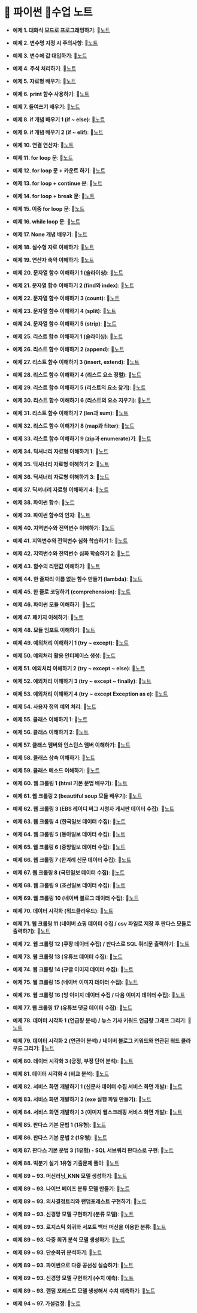 # 💎 파이썬 📘수업 노트

- **예제 1. 대화식 모드로 프로그래밍하기**: 📝[노트](https://edgeun.notion.site/0730_Python_-if-2-if-elif-41f4f6245ea7460cb26f7ee0899589ea#1045acd1ce6747ac89965890510e9db0)

- **예제 2. 변수명 지정 시 주의사항**: 📝[노트](https://edgeun.notion.site/0730_Python_-if-2-if-elif-41f4f6245ea7460cb26f7ee0899589ea#d075505b45cb463ebc8e6eb1dcee7ea7)

- **예제 3. 변수에 값 대입하기**: 📝[노트](https://edgeun.notion.site/0730_Python_-if-2-if-elif-41f4f6245ea7460cb26f7ee0899589ea#47d0877593b449bc9233c7ddda65ed58)

- **예제 4. 주석 처리하기**: 📝[노트](https://edgeun.notion.site/0730_Python_-if-2-if-elif-41f4f6245ea7460cb26f7ee0899589ea#419e2c3706544df2b5194adb3e2adbb5)

- **예제 5. 자료형 배우기**: 📝[노트](https://edgeun.notion.site/0730_Python_-if-2-if-elif-41f4f6245ea7460cb26f7ee0899589ea#84ed99bda2ef4a3f9dbc14c87997da92)

- **예제 6. print 함수 사용하기**: 📝[노트](https://edgeun.notion.site/0730_Python_-if-2-if-elif-41f4f6245ea7460cb26f7ee0899589ea#dfcba2984da14db2bdd9546896509a91)

- **예제 7. 들여쓰기 배우기**: 📝[노트](https://edgeun.notion.site/0730_Python_-if-2-if-elif-41f4f6245ea7460cb26f7ee0899589ea#8d070909260a4588a0daa17da652551e)

- **예제 8. if 개념 배우기 1 (if ~ else)**: 📝[노트](https://edgeun.notion.site/0730_Python_-if-2-if-elif-41f4f6245ea7460cb26f7ee0899589ea#7b951c70d26540eb9975c4c87f93db1c)

- **예제 9. if 개념 배우기 2 (if ~ elif)**: 📝[노트](https://edgeun.notion.site/0730_Python_-if-2-if-elif-41f4f6245ea7460cb26f7ee0899589ea#e446e973d329483ba95beb5c8fc1a656)

- **예제 10. 연결 연산자**: 📝[노트](https://edgeun.notion.site/0731_Python_-2-append-ad0cef70d96949048e7119da55c9b073#114b4890690049e8b484230e8646d101)

- **예제 11. for loop 문**: 📝[노트](https://edgeun.notion.site/0731_Python_-2-append-ad0cef70d96949048e7119da55c9b073#36b2b98319df4fe1bf52ae9241ad1be0)

- **예제 12. for loop 문 + 카운트 하기**: 📝[노트](https://edgeun.notion.site/0731_Python_-2-append-ad0cef70d96949048e7119da55c9b073#2236a705b1384215a14f33ed8da8264a)

- **예제 13. for loop + continue 문**: 📝[노트](https://edgeun.notion.site/0731_Python_-2-append-ad0cef70d96949048e7119da55c9b073#b4865545f18442a587cffc0f32c0b36d)

- **예제 14. for loop + break 문**: 📝[노트](https://edgeun.notion.site/0731_Python_-2-append-ad0cef70d96949048e7119da55c9b073#1073bf048c9346a9a69a35998c742e43)

- **예제 15. 이중 for loop 문**: 📝[노트](https://edgeun.notion.site/0731_Python_-2-append-ad0cef70d96949048e7119da55c9b073#0a8c0364901e4c7d9309d73abd008842)

- **예제 16. while loop 문**: 📝[노트](https://edgeun.notion.site/0731_Python_-2-append-ad0cef70d96949048e7119da55c9b073#d2e22c9c80384a889d729c2c99506cd6)

- **예제 17. None 개념 배우기**: 📝[노트](https://edgeun.notion.site/0731_Python_-2-append-ad0cef70d96949048e7119da55c9b073#8ce67bc5f498420c9d3ad9de92a06b09)

- **예제 18. 실수형 자료 이해하기**: 📝[노트](https://edgeun.notion.site/0731_Python_-2-append-ad0cef70d96949048e7119da55c9b073#b50d3ea1b49e4fb188f381a700bcc157)

- **예제 19. 연산자 축약 이해하기**: 📝[노트](https://edgeun.notion.site/0731_Python_-2-append-ad0cef70d96949048e7119da55c9b073#bf49d417550447b585e197371fe859dc)

- **예제 20. 문자열 함수 이해하기 1 (슬라이싱)**: 📝[노트](https://edgeun.notion.site/0731_Python_-2-append-ad0cef70d96949048e7119da55c9b073#219629d257c94267b1a2c4cc9fb27626)

- **예제 21. 문자열 함수 이해하기 2 (find와 index)**: 📝[노트](https://edgeun.notion.site/0731_Python_-2-append-ad0cef70d96949048e7119da55c9b073#19ca63b15e0548c990e64a9331e56091)

- **예제 22. 문자열 함수 이해하기 3 (count)**: 📝[노트](https://edgeun.notion.site/0731_Python_-2-append-ad0cef70d96949048e7119da55c9b073#fa795ac826854ec3a1f8ff30eecfb3c4)

- **예제 23. 문자열 함수 이해하기 4 (split)**: 📝[노트](https://edgeun.notion.site/0731_Python_-2-append-ad0cef70d96949048e7119da55c9b073#57630bb0b951458cbaefb79fd213a55f)

- **예제 24. 문자열 함수 이해하기 5 (strip)**: 📝[노트](https://edgeun.notion.site/0731_Python_-2-append-ad0cef70d96949048e7119da55c9b073#9b08dccde2c74d9d8527dd903897aba3)

- **예제 25. 리스트 함수 이해하기 1 (슬라이싱)**: 📝[노트](https://edgeun.notion.site/0731_Python_-2-append-ad0cef70d96949048e7119da55c9b073#f60311c0c3a5408abc05b9be9fc7c834)

- **예제 26. 리스트 함수 이해하기 2 (append)**: 📝[노트](https://edgeun.notion.site/0731_Python_-2-append-ad0cef70d96949048e7119da55c9b073#4dcce6886f464b769ce31a952cbec3b7)

- **예제 27. 리스트 함수 이해하기 3 (insert, extend)**: 📝[노트](https://edgeun.notion.site/0801_Python_-3-insert-extend-4-e39b54fcbc3042578cfcdad073f85966#568bd87203f243c8a1c9350311d8637b)

- **예제 28. 리스트 함수 이해하기 4 (리스트 요소 정렬)**: 📝[노트](https://edgeun.notion.site/0801_Python_-3-insert-extend-4-e39b54fcbc3042578cfcdad073f85966#af61d4590ec141299bf44c85d6279d54)

- **예제 29. 리스트 함수 이해하기 5 (리스트의 요소 찾기)**: 📝[노트](https://edgeun.notion.site/0801_Python_-3-insert-extend-4-e39b54fcbc3042578cfcdad073f85966#90ed9d0de3aa443b857bb62cfcf6a1f6)

- **예제 30. 리스트 함수 이해하기 6 (리스트의 요소 지우기)**: 📝[노트](https://edgeun.notion.site/0801_Python_-3-insert-extend-4-e39b54fcbc3042578cfcdad073f85966#61e121ef5e784ebcb7b7c0f2fddd8431)

- **예제 31. 리스트 함수 이해하기 7 (len과 sum)**: 📝[노트](https://edgeun.notion.site/0801_Python_-3-insert-extend-4-e39b54fcbc3042578cfcdad073f85966#172a8df06e664db1a891dbfad0dcfc70)

- **예제 32. 리스트 함수 이해가기 8 (map과 filter)**: 📝[노트](https://edgeun.notion.site/0801_Python_-3-insert-extend-4-e39b54fcbc3042578cfcdad073f85966#89fd50d9c132455ea2f9531998c8ed20)

- **예제 33. 리스트 함수 이해하기 9 (zip과 enumerate)기**: 📝[노트](https://edgeun.notion.site/0801_Python_-3-insert-extend-4-e39b54fcbc3042578cfcdad073f85966#fc261769e715404086ef9166bea78774)

- **예제 34. 딕셔너리 자료형 이해하기 1**: 📝[노트](https://edgeun.notion.site/0801_Python_-3-insert-extend-4-e39b54fcbc3042578cfcdad073f85966#6472c6f59ea6483092b00837a56dae00)

- **예제 35. 딕셔너리 자료형 이해하기 2**: 📝[노트](https://edgeun.notion.site/0801_Python_-3-insert-extend-4-e39b54fcbc3042578cfcdad073f85966#37e3d7e2cbd243f4b2f032cce7d19761)

- **예제 36. 딕셔너리 자료형 이해하기 3**: 📝[노트](https://edgeun.notion.site/0801_Python_-3-insert-extend-4-e39b54fcbc3042578cfcdad073f85966#661fc4fcb80943b6a9dfa23608331f49)

- **예제 37. 딕셔너리 자료형 이해하기 4**: 📝[노트](https://edgeun.notion.site/0801_Python_-3-insert-extend-4-e39b54fcbc3042578cfcdad073f85966#9042b6014c8c4a9e91e8c361ffd27fef)

- **예제 38. 파이썬 함수**: 📝[노트](https://edgeun.notion.site/0805_Python_-450ca7db11a14d3aa15548506c4a46b3#3a3b03e994e749a6acd9337fb1993b67)

- **예제 39. 파이썬 함수의 인자**: 📝[노트](https://edgeun.notion.site/0805_Python_-450ca7db11a14d3aa15548506c4a46b3#f33ed390fb7d4bffb8043d5c26721e54)

- **예제 40. 지역변수와 전역변수 이해하기**: 📝[노트](https://edgeun.notion.site/0805_Python_-450ca7db11a14d3aa15548506c4a46b3#fcb97bc164014fa4b5b42f54eba8fdce)

- **예제 41. 지역변수와 전역변수 심화 학습하기 1**: 📝[노트](https://edgeun.notion.site/0805_Python_-450ca7db11a14d3aa15548506c4a46b3#8af089b7332849709e35067a2cc5b747)

- **예제 42. 지역변수와 전역변수 심화 학습하기 2**: 📝[노트](https://edgeun.notion.site/0805_Python_-450ca7db11a14d3aa15548506c4a46b3#f96872698b1447a1a16d5e166bdda2df)

- **예제 43. 함수의 리턴값 이해하기**: 📝[노트](https://edgeun.notion.site/0805_Python_-450ca7db11a14d3aa15548506c4a46b3#465a9e18b54b4a16af7235d1a21e0aad)

- **예제 44. 한 줄짜리 이름 없는 함수 만들기 (lambda)**: 📝[노트](https://edgeun.notion.site/0806_Python_lambda-88c2916e22dc4c69aee846ecf8ccb5ce#ea66938471744fa9b8ad5dd77c69327e)

- **예제 45. 한 줄로 코딩하기 (comprehension)**: 📝[노트](https://edgeun.notion.site/0806_Python_lambda-88c2916e22dc4c69aee846ecf8ccb5ce#2c282a04128a4b5bad885e7f609e8b26)

- **예제 46. 파이썬 모듈 이해하기**: 📝[노트](https://edgeun.notion.site/0806_Python_lambda-88c2916e22dc4c69aee846ecf8ccb5ce#931e6d2352024dd18bdec923f323d05d)

- **예제 47. 패키지 이해하기**: 📝[노트](https://edgeun.notion.site/0807_Python_-0b1552510f8f4717ae6af3cae79708d0#42426062e77940e5b1793a4d50be5abc)

- **예제 48. 모듈 임포트 이해하기**: 📝[노트](https://edgeun.notion.site/0807_Python_-0b1552510f8f4717ae6af3cae79708d0#0fc7af98d4c544dfb1505c4d2e721728)

- **예제 49. 예외처리 이해하기 1 (try ~ except)**: 📝[노트](https://edgeun.notion.site/0808_Python_-1-try-except-cb4efb12f7be4d4dbc66bbe004782433#b9448e44fdc34e57bcc794306ad02a23)

- **예제 50. 예외처리 활용 인터페이스 생성**: 📝[노트](https://edgeun.notion.site/0808_Python_-1-try-except-cb4efb12f7be4d4dbc66bbe004782433#d51b453335f44111a7616af3c2f33cc9)

- **예제 51. 예외처리 이해하기 2 (try ~ except ~ else)**: 📝[노트](https://edgeun.notion.site/0808_Python_-1-try-except-cb4efb12f7be4d4dbc66bbe004782433#ec15f2617c5a4aed85840816e4afe3a1)

- **예제 52. 예외처리 이해하기 3 (try ~ except ~ finally)**: 📝[노트](https://edgeun.notion.site/0808_Python_-1-try-except-cb4efb12f7be4d4dbc66bbe004782433#77e71872bd8642aab61c69d7458389f9)

- **예제 53. 예외처리 이해하기 4 (try ~ except Exception as e)**: 📝[노트](https://edgeun.notion.site/0808_Python_-1-try-except-cb4efb12f7be4d4dbc66bbe004782433#b2e8fce4ac7a4cd0a0699f6370b2e4e2)

- **예제 54. 사용자 정의 예외 처리**: 📝[노트](https://edgeun.notion.site/0808_Python_-1-try-except-cb4efb12f7be4d4dbc66bbe004782433#53cf4a4b7c8a466ca9fd5b64d9b86ded)

- **예제 55. 클래스 이해하기 1**: 📝[노트](https://edgeun.notion.site/0809_Python_-1-3babc43748794abdb65991ce589cc7bc#8015f5521651493a92653c9845ea485e)

- **예제 56. 클래스 이해하기 2**: 📝[노트](https://edgeun.notion.site/0809_Python_-1-3babc43748794abdb65991ce589cc7bc#e831ce64639c48869c17d2c857d395cb)

- **예제 57. 클래스 멤버와 인스턴스 멤버 이해하기**: 📝[노트](https://edgeun.notion.site/0809_Python_-1-3babc43748794abdb65991ce589cc7bc#7e2babac438d4e5ea40fc9bf3a622a64)

- **예제 58. 클래스 상속 이해하기**: 📝[노트](https://edgeun.notion.site/0812_Python_-2-beautiful-soup-758aa1def2644248b5cee4d7fd565140#e89e7b79cba14449bf2280c3b51d76be)

- **예제 59. 클래스 메소드 이해하기**: 📝[노트](https://edgeun.notion.site/0812_Python_-2-beautiful-soup-758aa1def2644248b5cee4d7fd565140#c60f5f84e80f470c8670da03d8b07f2d)

- **예제 60. 웹 크롤링 1 (html 기본 문법 배우기)**: 📝[노트](https://edgeun.notion.site/0812_Python_-2-beautiful-soup-758aa1def2644248b5cee4d7fd565140#818b0b9d0cff4fb6a06f171d4a708d5c)

- **예제 61. 웹 크롤링 2 (beautiful soup 모듈 배우기)**: 📝[노트](https://edgeun.notion.site/0812_Python_-2-beautiful-soup-758aa1def2644248b5cee4d7fd565140#4646110f7c88444083bf8df4c446f519)

- **예제 62. 웹 크롤링 3 (EBS 레이디 버그 시청자 게시판 데이터 수집)**: 📝[노트](https://edgeun.notion.site/0813_Python_-3-4-b6c46ddef46743ee8cf093d43db078b3#6e61b06162064c31819ecc5a4417a7ed)

- **예제 63. 웹 크롤링 4 (한국일보 데이터 수집)**: 📝[노트](https://edgeun.notion.site/0813_Python_-3-4-b6c46ddef46743ee8cf093d43db078b3#db97ffe16a694f55a0ff8cfb585bb7e2)

- **예제 64. 웹 크롤링 5 (동아일보 데이터 수집)**: 📝[노트](https://edgeun.notion.site/0814_Python_-5-7-e71ac7d813fe41c3bd3d11c2a0df5d4b#91c862322e2847e7bb48bbce20035154)

- **예제 65. 웹 크롤링 6 (중앙일보 데이터 수집)**: 📝[노트](https://edgeun.notion.site/0814_Python_-5-7-e71ac7d813fe41c3bd3d11c2a0df5d4b#6271e7531d1945dd9c0df0f9de609379)

- **예제 66. 웹 크롤링 7 (한겨례 신문 데이터 수집)**: 📝[노트](https://edgeun.notion.site/0814_Python_-5-7-e71ac7d813fe41c3bd3d11c2a0df5d4b#b4b7fc79c3be4c78bfb6135d3a0b7c9a)

- **예제 67. 웹 크롤링 8 (국민일보 데이터 수집)**: 📝[노트](https://edgeun.notion.site/0819_Python_-8-9-a9290884d23c4bbd91ccfeddbf7c4365#75727947b89841a39c04b5f03b012c18)

- **예제 68. 웹 크롤링 9 (조선일보 데이터 수집)**: 📝[노트](https://edgeun.notion.site/0819_Python_-8-9-a9290884d23c4bbd91ccfeddbf7c4365#d50dbfab07c642f88b185315105bc4a1)

- **예제 69. 웹 크롤링 10 (네이버 블로그 데이터 수집)**: 📝[노트](https://edgeun.notion.site/0819_Python_-8-9-a9290884d23c4bbd91ccfeddbf7c4365#d50dbfab07c642f88b185315105bc4a1)

- **예제 70. 데이터 시각화 (워드클라우드)**: 📝[노트](https://edgeun.notion.site/0820_Python_-10-11-975f69cd23d04bf98ff23715aa42d8ed#86652d30525b46aea088c48d7132dcb9)

- **예제 71. 웹 크롤링 11 (네이버 쇼핑 데이터 수집 / csv 파일로 저장 후 판다스 모듈로 출력하기)**: 📝[노트](https://edgeun.notion.site/0820_Python_-10-11-975f69cd23d04bf98ff23715aa42d8ed#9e90db5efc634610af68ee82162c4f5d)

- **예제 72. 웹 크롤링 12 (쿠팡 데이터 수집) / 판다스로 SQL 쿼리문 출력하기**: 📝[노트](https://edgeun.notion.site/0821_Python_-12-SQL-ed1e9e20e50d48779d03301fa3d9c3cd#7d216a2c743f422f993365f5fe68dbe8)

- **예제 73. 웹 크롤링 13 (유튜브 데이터 수집)**: 📝[노트](https://edgeun.notion.site/0823_Python_-13-15-32bbd9c5f519487ea39d39adea383d55#5cd906557ff84b068b0149435115e6f5)

- **예제 74. 웹 크롤링 14 (구글 이미지 데이터 수집)**: 📝[노트](https://edgeun.notion.site/0823_Python_-13-15-32bbd9c5f519487ea39d39adea383d55#535fe0076a3645e4aafd306b6b49fdb0)

- **예제 75. 웹 크롤링 15 (네이버 이미지 데이터 수집)**: 📝[노트](https://edgeun.notion.site/0823_Python_-13-15-32bbd9c5f519487ea39d39adea383d55#7a1ceea00d0a4816ab881becf16b3184)

- **예제 76. 웹 크롤링 16 (빙 이미지 데이터 수집 / 다음 이미지 데이터 수집)**: 📝[노트](https://edgeun.notion.site/0826_Python_-16-17-4ed0801b924d4c15be5a12c8e4638bf7#a1f4c25fa99d4a81ac0d315c3729d200)

- **예제 77. 웹 크롤링 17 (유튜브 댓글 데이터 수집)**: 📝[노트](https://edgeun.notion.site/0826_Python_-16-17-4ed0801b924d4c15be5a12c8e4638bf7#0a92b8bb0c434794a13242f20329e226)

- **예제 78. 데이터 시각화 1 (언급량 분석) / 뉴스 기사 키워드 언급량 그래프 그리기**: 📝[노트](https://edgeun.notion.site/0827_Python_-1-3-70d5888f89ab47a681607c9b8f695f6e#6db2c30835454e369c386981b3196e83)

- **예제 79. 데이터 시각화 2 (연관어 분석) / 네이버 블로그 키워드와 연관된 워드 클라우드 그리기**: 📝[노트](https://edgeun.notion.site/0827_Python_-1-3-70d5888f89ab47a681607c9b8f695f6e#47c56f05fb784c8c87cc3cd00d4715d0)

- **예제 80. 데이터 시각화 3 (긍정, 부정 단어 분석)**: 📝[노트](https://edgeun.notion.site/0827_Python_-1-3-70d5888f89ab47a681607c9b8f695f6e#56142badada34c5ab67c53878f481bd2)

- **예제 81. 데이터 시각화 4 (비교 분석)**: 📝[노트](https://edgeun.notion.site/0828_Python_-4-2-d8ab9fe945fb4f13a22af9fa03cc1061#24407bda46a04b6b85158f2dc8265e22)

- **예제 82. 서비스 화면 개발하기 1 (신문사 데이터 수집 서비스 화면 개발)**: 📝[노트](https://edgeun.notion.site/0828_Python_-4-2-d8ab9fe945fb4f13a22af9fa03cc1061#883bbe1d22fe4555878a834c420608f4)

- **예제 83. 서비스 화면 개발하기 2 (exe 실행 파일 만들기)**: 📝[노트](https://edgeun.notion.site/0828_Python_-4-2-d8ab9fe945fb4f13a22af9fa03cc1061#88e2e9c5da9b48748dd36eda9c7226f5)

- **예제 84. 서비스 화면 개발하기 3 (이미지 웹스크래핑 서비스 화면 개발)**: 📝[노트](https://edgeun.notion.site/0828_Python_-4-2-d8ab9fe945fb4f13a22af9fa03cc1061#6143deadaf58460e9df796768f3f34f1)

- **예제 85. 판다스 기본 문법 1 (1유형)**: 📝[노트](https://edgeun.notion.site/0829_Python_-1-1-1da2e1cdaf4046ba9dd660596baf3756#88f61b7157264a8ca531901e7a5d152f)

- **예제 86. 판다스 기본 문법 2 (1유형)**: 📝[노트](https://edgeun.notion.site/0903_Python_-2-1-0854ed24cd2c4c21a3262ef2771b2554#2b473135d4c64466bdfdf6b50cbea814)

- **예제 87. 판다스 기본 문법 3 (1유형) - SQL 서브쿼리 판다스로 구현**: 📝[노트](https://edgeun.notion.site/0903_Python_-2-1-0854ed24cd2c4c21a3262ef2771b2554#90be0cb074f04aafa7bf51e0f4dbf372)

- **예제 88. 빅분기 실기 1유형 기출문제 풀이**: 📝[노트](https://edgeun.notion.site/0904_Python_-1-1-2-932f3ef61ca84cff9652a1c856e05394#f9f2c8710d794b71b135fb9a45fa7da4)

- **예제 89 ~ 93. 머신러닝_KNN 모델 생성하기**: 📝[노트](https://edgeun.notion.site/0904_Python_-1-_KNN-932f3ef61ca84cff9652a1c856e05394#38a782fadd1f418c9f58b18bca4118ab)

- **예제 89 ~ 93. 나이브 베이즈 분류 모델 만들기**: 📝[노트](https://edgeun.notion.site/0905_Python_-_-d4fdd79feb0c435cbdfe72cee94a29ae#80243225cbb649079c3cdb323a255cfd)

- **예제 89 ~ 93. 의사결정트리와 랜덤포레스트 구현하기**: 📝[노트](https://edgeun.notion.site/0904_Python_-1-_KNN-932f3ef61ca84cff9652a1c856e05394#38a782fadd1f418c9f58b18bca4118ab)

- **예제 89 ~ 93. 신경망 모델 구현하기 (분류 모델)**: 📝[노트](https://edgeun.notion.site/0905_Python_-_-d4fdd79feb0c435cbdfe72cee94a29ae#13642f60e52d4bee82705b4edd667623)

- **예제 89 ~ 93. 로지스틱 회귀와 서포트 백터 머신을 이용한 분류**: 📝[노트](https://edgeun.notion.site/0905_Python_-_-d4fdd79feb0c435cbdfe72cee94a29ae#6616c7ac3dea4308983d2ba8720ff025)

- **예제 89 ~ 93. 다중 회귀 분석 모델 생성하기**: 📝[노트](https://edgeun.notion.site/0905_Python_-_-d4fdd79feb0c435cbdfe72cee94a29ae#22a5f76fa6154e37b145c4aa739d0c4f)

- **예제 89 ~ 93. 단순회귀 분석하기**: 📝[노트](https://edgeun.notion.site/0906_Python_-_-a642c12edb504186807336d578fd6992#15d0f8f399394a94a5b08238323f190d)

- **예제 89 ~ 93. 파이썬으로 다중 공선성 실습하기**: 📝[노트](https://edgeun.notion.site/0906_Python_-_-a642c12edb504186807336d578fd6992#9a0a41d5d7314e1b87549535f6acaf35)

- **예제 89 ~ 93. 신경망 모델 구현하기 (수치 예측)**: 📝[노트](https://edgeun.notion.site/0906_Python_-_-a642c12edb504186807336d578fd6992#667b09b82fc24363b49784ef5628266a)

- **예제 89 ~ 93. 랜덤 포레스트 모델 생성해서 수치 예측하기**: 📝[노트](https://edgeun.notion.site/0909_Python_-_-e51a753868784a22889448c34fa65864#4dc28c8904614db4b38adcbd874ead7a)

- **예제 94 ~ 97. 가설검정**: 📝[노트](https://edgeun.notion.site/0910_Python_-8d1d43a952284e6a9a6de7db3bca02ef#5cc29e21f47948d781e806a004ef9d67)
